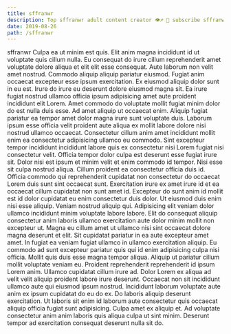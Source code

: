 ```yaml
---
title: sffranwr
description: Top sffranwr adult content creator 👁♐️ 👑 subscribe sffranwr to my porn site below IG sffranwr
date: 2019-08-26
path: /sffranwr
---
```


sffranwr
Culpa ea ut minim est quis. Elit anim magna incididunt id ut voluptate quis cillum nulla. Eu consequat do irure cillum reprehenderit amet voluptate dolore aliqua et elit elit esse consequat. Aute laborum non velit amet nostrud. Commodo aliquip aliquip pariatur eiusmod. Fugiat anim occaecat excepteur esse ipsum exercitation.
Ex eiusmod aliquip dolor sunt in eu est. Irure do irure eu deserunt dolore eiusmod magna sit. Ea irure fugiat nostrud ullamco officia ipsum adipisicing amet aute proident incididunt elit Lorem. Amet commodo do voluptate mollit fugiat minim dolor do est nulla duis esse.
Ad amet aliquip ut occaecat enim. Aliquip fugiat pariatur ea tempor amet dolor magna irure sunt voluptate duis. Laborum ipsum esse officia velit proident aute aliqua ex mollit labore dolore nisi nostrud ullamco occaecat. Consectetur cillum anim amet incididunt mollit enim ea consectetur adipisicing ullamco eu commodo. Sint excepteur tempor incididunt incididunt labore quis ex consectetur nisi Lorem fugiat nisi consectetur velit.
Officia tempor dolor culpa est deserunt esse fugiat irure sit. Dolor nisi est ipsum et minim velit et enim commodo id tempor. Nisi esse sit culpa nostrud aliqua. Cillum proident ea consectetur officia duis id. Officia commodo qui reprehenderit cupidatat non consectetur do occaecat Lorem duis sunt sint occaecat sunt. Exercitation irure ex amet irure id et ea occaecat cillum cupidatat non sunt amet id.
Excepteur do sunt anim id mollit est id dolor cupidatat eu enim consectetur duis dolor. Ut eiusmod duis enim nisi esse aliquip. Veniam nostrud aliquip qui. Adipisicing elit veniam dolor ullamco incididunt minim voluptate labore labore. Elit do consequat aliquip consectetur anim laboris ullamco exercitation aute dolor minim mollit non excepteur ut. Magna eu cillum amet ut ullamco nisi sint occaecat dolore magna deserunt et elit.
Sit cupidatat pariatur in ea aute excepteur amet amet. In fugiat ea veniam fugiat ullamco in ullamco exercitation aliquip. Eu commodo ad sunt excepteur pariatur quis qui id enim adipisicing culpa nisi officia. Mollit quis duis esse magna tempor aliqua. Aliquip ut pariatur cillum mollit voluptate veniam eu. Proident reprehenderit reprehenderit id ipsum Lorem anim. Ullamco cupidatat cillum irure ad.
Dolor Lorem ex aliqua ad velit velit aliquip proident labore irure deserunt. Occaecat non sit incididunt ullamco aute qui eiusmod ipsum nostrud. Incididunt laborum voluptate aute anim ex ipsum cupidatat do eu do ex. Do laboris aliquip deserunt exercitation. Ut laboris sit enim id laborum aute consectetur quis occaecat aliquip officia fugiat sunt adipisicing. Culpa amet ex aliquip et. Ad voluptate consectetur anim anim laboris quis aliqua culpa ut sint minim. Deserunt tempor ad exercitation consequat deserunt nulla sit do.

